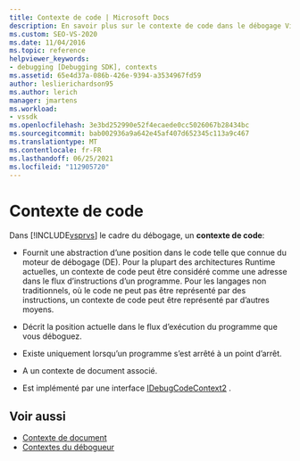```yaml
---
title: Contexte de code | Microsoft Docs
description: En savoir plus sur le contexte de code dans le débogage Visual Studio, qui décrit une position dans le code qui existe lorsqu’un programme s’est arrêté à un point d’arrêt.
ms.custom: SEO-VS-2020
ms.date: 11/04/2016
ms.topic: reference
helpviewer_keywords:
- debugging [Debugging SDK], contexts
ms.assetid: 65e4d37a-086b-426e-9394-a3534967fd59
author: leslierichardson95
ms.author: lerich
manager: jmartens
ms.workload:
- vssdk
ms.openlocfilehash: 3e3bd252990e52f4ecaede0cc5026067b28434bc
ms.sourcegitcommit: bab002936a9a642e45af407d652345c113a9c467
ms.translationtype: MT
ms.contentlocale: fr-FR
ms.lasthandoff: 06/25/2021
ms.locfileid: "112905720"
---
```

# <a name="code-context"></a>Contexte de code
Dans [!INCLUDE[vsprvs](../../code-quality/includes/vsprvs_md.md)] le cadre du débogage, un **contexte de code**:

- Fournit une abstraction d’une position dans le code telle que connue du moteur de débogage (DE). Pour la plupart des architectures Runtime actuelles, un contexte de code peut être considéré comme une adresse dans le flux d’instructions d’un programme. Pour les langages non traditionnels, où le code ne peut pas être représenté par des instructions, un contexte de code peut être représenté par d’autres moyens.

- Décrit la position actuelle dans le flux d’exécution du programme que vous déboguez.

- Existe uniquement lorsqu’un programme s’est arrêté à un point d’arrêt.

- A un contexte de document associé.

- Est implémenté par une interface [IDebugCodeContext2](../../extensibility/debugger/reference/idebugcodecontext2.md) .

## <a name="see-also"></a>Voir aussi
- [Contexte de document](../../extensibility/debugger/document-context.md)
- [Contextes du débogueur](../../extensibility/debugger/debugger-contexts.md)
